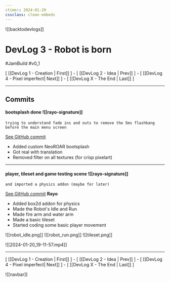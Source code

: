 ```yaml
---
ctime:: 2024-01-20
cssclass: clean-embeds
---
```

![[backtodevlogs]]
# DevLog 3 - Robot is born

#JamBuild #v0_1 

\[ [[DevLog 1 - Creation | First]] \] - \[ [[DevLog 2 - Idea | Prev]] \] - \[ [[DevLog 4 - Pixel imperfect| Next]] \] - \[ [[DevLog X - The End | Last]] \]

---

## Commits

#### bootsplash done ![[rayo-signature]]
```
trying to understand fade ins and outs to remove the 5ms flashbang before the main menu screen
```
[See GitHub commit](https://github.com/RayoROAR/GreenTop/commit/6ba31e9e5b866a55175e51b13a6dd7ee366cb8b1)

- Added custom NeoROAR bootsplash
- Got real with translation
- Removed filter on all textures (for crisp pixelart)

---

#### player, tileset and game testing scene ![[rayo-signature]]
```
and imported a physics addon (maybe for later)
```
[See GitHub commit](https://github.com/RayoROAR/GreenTop/commit/c23400fb981e1a3f4c7e2654b29508b270e26ea7)
**Rayo**

- Added box2d addon for physics
- Made the Robot's Idle and Run
- Made fire arm and water arm
- Made a basic tileset
- Started coding some basic player movement

![[robot_idle.png]]
![[robot_run.png]]
![[tileset.png]]

![[2024-01-20_19-11-57.mp4]]

---

\[ [[DevLog 1 - Creation | First]] \] - \[ [[DevLog 2 - Idea | Prev]] \] - \[ [[DevLog 4 - Pixel imperfect| Next]] \] - \[ [[DevLog X - The End | Last]] \]

![[navbar]]